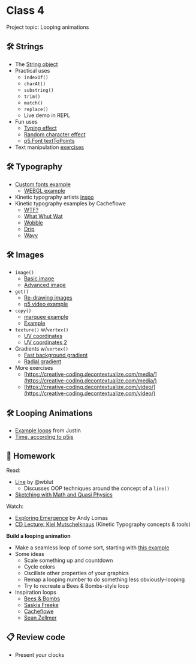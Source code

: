 # Class 4

Project topic: Looping animations

## 🛠️ Strings

- The [String object](https://developer.mozilla.org/en-US/docs/Web/JavaScript/Reference/Global_Objects/String)
- Practical uses
  - `indexOf()`
  - `charAt()`
  - `substring()`
  - `trim()`
  - `match()`
  - `replace()`
  - Live demo in REPL
- Fun uses
  - [Typing effect](https://editor.p5js.org/cacheflowe/sketches/SZuK1L9Ij)
  - [Random character effect](https://editor.p5js.org/cacheflowe/sketches/_HvhP2BON)
  - [p5.Font textToPoints](https://p5js.org/reference/p5.Font/textToPoints/)
- Text manipulation [exercises](https://creative-coding.decontextualize.com/text-and-type/)

## 🛠️ Typography

* [Custom fonts example](https://editor.p5js.org/cacheflowe/sketches/ZbOawrLPw)
  * [WEBGL example](https://editor.p5js.org/cacheflowe/sketches/MLo0ywJEh)
* Kinetic typography artists [inspo](../docs/inspiration.md#kinetic-typography)
* Kinetic typography examples by Cacheflowe
  * [WTF?](https://cacheflowe.com/art/digital/wtf)
  * [What Whut Wat](https://cacheflowe.com/art/digital/what-whut-wat)
  * [Wobble](https://cacheflowe.com/art/digital/wobble)
  * [Drip](https://cacheflowe.com/art/digital/drip)
  * [Wavy](https://cacheflowe.com/art/digital/wavy)

## 🛠️ Images

- `image()`
  - [Basic image](https://editor.p5js.org/cacheflowe/sketches/H0JGQe2fu)
  - [Advanced image](https://editor.p5js.org/cacheflowe/sketches/DhW4CrQ18)
- `get()`
  - [Re-drawing images](https://editor.p5js.org/cacheflowe/sketches/RNbj-2IV0)
  - [p5 video example](https://p5js.org/examples/dom-video-pixels.html)
- `copy()`
  - [marquee example](https://editor.p5js.org/cacheflowe/sketches/lXo4uD5fV)
  - [Example](../images/html5-canvas-image-crop-diagram.png)
- `texture()` w/`vertex()`
  - [UV coordinates](https://editor.p5js.org/cacheflowe/sketches/DhW4CrQ18)
  - [UV coordinates 2](https://editor.p5js.org/cacheflowe/sketches/eOxZ6_PJx)
- Gradients w/`vertex()`
  - [Fast background gradient](https://editor.p5js.org/cacheflowe/sketches/3ToQYymCE)
  - [Radial gradient](https://editor.p5js.org/cacheflowe/sketches/W-vOOSTO6)
- More exercises
  - [https://creative-coding.decontextualize.com/media/](https://creative-coding.decontextualize.com/media/)
  - [https://creative-coding.decontextualize.com/video/](https://creative-coding.decontextualize.com/video/)

## 🛠️ Looping Animations

- [Example loops](https://cacheflowe.com/art/digital) from Justin
- [Time, according to p5js](https://editor.p5js.org/cacheflowe/sketches/EdkIstnmFL)

## 📝 Homework

Read:

- [Line](https://winterbloed.be/line/) by @wblut
  - Discusses OOP techniques around the concept of a `line()`
- [Sketching with Math and Quasi Physics](https://kynd.github.io/p5sketches/)

Watch:
  
- [Exploring Emergence](https://www.youtube.com/watch?v=gOqOyb51prU) by Andy Lomas
- [CD Lecture: Kiel Mutschelknaus](https://www.youtube.com/watch?v=u98hjQusdEU) (Kinetic Typography concepts & tools)

**Build a looping animation**

  - Make a seamless loop of some sort, starting with [this example](https://editor.p5js.org/cacheflowe/sketches/AyMfAnXTA)
  - Some ideas
    - Scale something up and countdown
    - Cycle colors
    - Oscillate other properties of your graphics
    - Remap a looping number to do something less obviously-looping
    - Try to recreate a Bees & Bombs-style loop
  - Inspiration loops
    - [Bees & Bombs](https://beesandbombs.tumblr.com/)
    - [Saskia Freeke](https://twitter.com/sasj_nl/status/1292547481432133636)
    - [Cacheflowe](https://cacheflowe.com/art/digital)
    - [Sean Zellmer](https://instagram.com/lejeunerenard/)

## 📋 Review code

- Present your clocks
